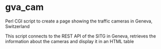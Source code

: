 gva_cam
=======

Perl CGI script to create a page showing the traffic cameras in Geneva, Switzerland

This script connects to the REST API of the SITG in Geneva, retrieves the information about the cameras and display it in an HTML table
